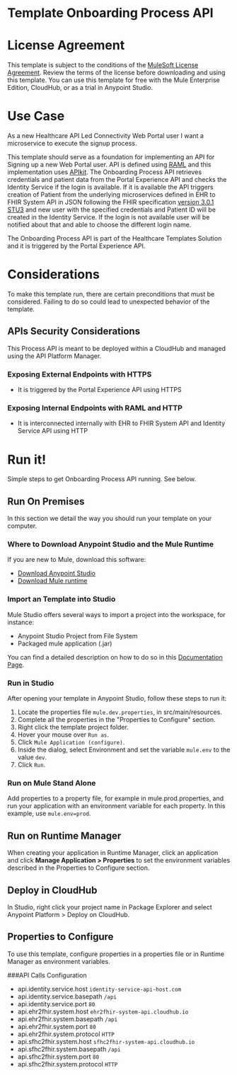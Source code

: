 # Template Onboarding Process API

# License Agreement 
This template is subject to the conditions of the [MuleSoft License Agreement](https://s3.amazonaws.com/templates-examples/AnypointTemplateLicense.pdf). Review the terms of the license before downloading and using this template. You can use this template for free with the Mule Enterprise Edition, CloudHub, or as a trial in Anypoint Studio.
# Use Case

As a new Healthcare API Led Connectivity Web Portal user I want a microservice to execute the signup process.

This template should serve as a foundation for implementing an API for Signing up a new Web Portal user. API is defined using [RAML](https://docs.mulesoft.com/anypoint-platform-for-apis/walkthrough-design-existing#about-raml) and this implementation uses [APIkit](https://docs.mulesoft.com/anypoint-platform-for-apis/apikit-basic-anatomy#basic-anatomy). The Onboarding Process API retrieves credentials and patient data from the Portal Experience API and checks the Identity Service if the login is available. If it is available the API triggers creation of Patient from the underlying microservices defined in EHR to FHIR System API in JSON following the FHIR specification [version 3.0.1 STU3](https://www.hl7.org/FHIR/index.html) and new user with the specified credentials and Patient ID will be created in the Identity Service. If the login is not available user will be notified about that and able to choose the different login name.

The Onboarding Process API is part of the Healthcare Templates Solution and it is triggered by the Portal Experience API.

# Considerations 

To make this template run, there are certain preconditions that must be considered. Failing to do so could lead to unexpected behavior of the template.

## APIs Security Considerations 
This Process API is meant to be deployed within a CloudHub and managed using the API Platform Manager.

### Exposing External Endpoints with HTTPS

- It is triggered by the Portal Experience API using HTTPS

### Exposing Internal Endpoints with RAML and HTTP
- It is interconnected internally with EHR to FHIR System API and Identity Service API using HTTP

# Run it!
Simple steps to get Onboarding Process API running.
See below.

## Run On Premises 
In this section we detail the way you should run your template on your computer.

### Where to Download Anypoint Studio and the Mule Runtime

If you are new to Mule, download this software:

- [Download Anypoint Studio](https://www.mulesoft.com/platform/studio)
- [Download Mule runtime](https://www.mulesoft.com/lp/dl/mule-esb-enterprise)

### Import an Template into Studio
Mule Studio offers several ways to import a project into the workspace, for instance: 

- Anypoint Studio Project from File System
- Packaged mule application (.jar)

You can find a detailed description on how to do so in this [Documentation Page](http://www.mulesoft.org/documentation/display/current/Importing+and+Exporting+in+Studio).

### Run in Studio

After opening your template in Anypoint Studio, follow these steps to run it:

1. Locate the properties file `mule.dev.properties`, in src/main/resources.
2. Complete all the properties in the "Properties to Configure" section.
3. Right click the template project folder.
4. Hover your mouse over `Run as`.
5. Click `Mule Application (configure)`.
6. Inside the dialog, select Environment and set the variable `mule.env` to the value `dev`.
7. Click `Run`.

### Run on Mule Stand Alone
Add properties to a property file, for example in mule.prod.properties, and run your application with an environment variable for each property. In this example, use `mule.env=prod`.

## Run on Runtime Manager
When creating your application in Runtime Manager, click an application and click **Manage Application > Properties** to set the environment variables described in the Properties to Configure section.

## Deploy in CloudHub
In Studio, right click your project name in Package Explorer and select Anypoint Platform > Deploy on CloudHub.

## Properties to Configure
To use this template, configure properties in a properties file or in Runtime Manager as environment variables.

###API Calls Configuration

- api.identity.service.host `identity-service-api-host.com`
- api.identity.service.basepath `/api`
- api.identity.service.port `80`
- api.ehr2fhir.system.host `ehr2fhir-system-api.cloudhub.io`
- api.ehr2fhir.system.basepath `/api`
- api.ehr2fhir.system.port `80`
- api.ehr2fhir.system.protocol `HTTP`
- api.sfhc2fhir.system.host `sfhc2fhir-system-api.cloudhub.io`
- api.sfhc2fhir.system.basepath `/api`
- api.sfhc2fhir.system.port `80`
- api.sfhc2fhir.system.protocol `HTTP`
